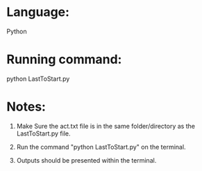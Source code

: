 # Language: 

Python

# Running command: 

python LastToStart.py

# Notes: 

1. Make Sure the act.txt file is in the same folder/directory as the LastToStart.py file.

2. Run the command "python LastToStart.py" on the terminal.

3. Outputs should be presented within the terminal.
